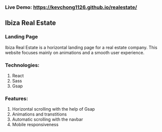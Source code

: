 ### Live Demo: https://kevchong1126.github.io/realestate/

## Ibiza Real Estate
### Landing Page

Ibiza Real Estate is a horizontal landing page for a real estate company. This website focuses mainly on animations and 
a smooth user experience.

### Technologies:

1. React
2. Sass
3. Gsap

### Features:

1. Horizontal scrolling with the help of Gsap
2. Animations and transtitions
3. Automatic scrolling with the navbar
4. Mobile responsiveness
